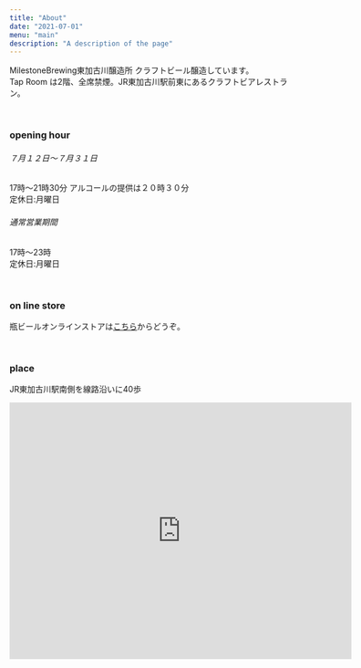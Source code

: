 ```yaml
---
title: "About"
date: "2021-07-01"
menu: "main"
description: "A description of the page"
---
```


MilestoneBrewing東加古川醸造所 クラフトビール醸造しています。  
Tap Room は2階、全席禁煙。JR東加古川駅前東にあるクラフトビアレストラン。 

<br/>

### opening hour

###### ７月１２日〜７月３１日

17時～21時30分  アルコールの提供は２０時３０分  
定休日:月曜日

###### 通常営業期間

17時～23時  
定休日:月曜日 

<br/>

### on line store

瓶ビールオンラインストアは[こちら](http://milestonebrewing.stores.jp)からどうぞ。

<br/>

### place

JR東加古川駅南側を線路沿いに40歩

<iframe src="https://www.google.com/maps/embed?pb=!1m14!1m8!1m3!1d13113.639903689043!2d134.8692989!3d34.745264!3m2!1i1024!2i768!4f13.1!3m3!1m2!1s0x0%3A0xb0cf55131056e3b!2z77ytaWxlc3RvbmUg77yicmV3aW5nIOadseWKoOWPpOW3nemGuOmAoOaJgA!5e0!3m2!1sja!2sjp!4v1625355640546!5m2!1sja!2sjp" width="600" height="450" style="border:0;" allowfullscreen="" loading="lazy"></iframe>
